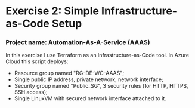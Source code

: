 # Exercise 2: Simple Infrastructure-as-Code Setup
### Project name: Automation-As-A-Service (AAAS)

In this exercise I use Terraform as an Infrastructure-as-Code tool. In Azure Cloud this script deploys:
* Resource group named "RG-DE-WC-AAAS";
* Single public IP address, private network, network interface;
* Security group named "Public_SG", 3 security rules (for HTTP, HTTPS, SSH access);
* Single LinuxVM with secured network interface attached to it.